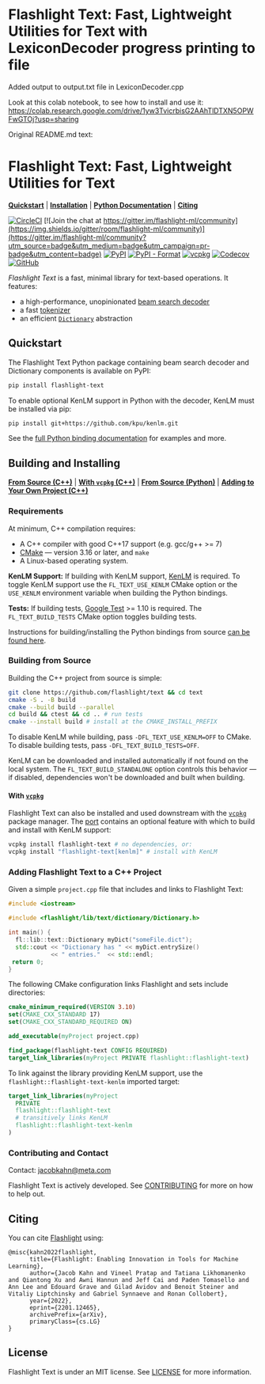 # Flashlight Text: Fast, Lightweight Utilities for Text with LexiconDecoder progress printing to file 

Added output to output.txt file in LexiconDecoder.cpp

Look at this colab notebook, to see how to install and use it: https://colab.research.google.com/drive/1yw3TvicrbisG2AAhTlDTXN5OPWFwGTOj?usp=sharing

Original README.md text:
# Flashlight Text: Fast, Lightweight Utilities for Text

[**Quickstart**](#quickstart)
| [**Installation**](#building-and-installing)
| [**Python Documentation**](bindings/python)
| [**Citing**](#citing)

[![CircleCI](https://circleci.com/gh/flashlight/text.svg?style=shield)](https://app.circleci.com/pipelines/github/flashlight/text) [![Join the chat at https://gitter.im/flashlight-ml/community](https://img.shields.io/gitter/room/flashlight-ml/community)](https://gitter.im/flashlight-ml/community?utm_source=badge&utm_medium=badge&utm_campaign=pr-badge&utm_content=badge) [![PyPI](https://img.shields.io/pypi/v/flashlight-text?color=dark%20green)](https://pypi.org/project/flashlight-text/) [![PyPI - Format](https://img.shields.io/pypi/format/flashlight-text)](https://pypi.org/project/flashlight-text/#files) [![vcpkg](https://img.shields.io/vcpkg/v/flashlight-text)](https://vcpkg.link/ports/flashlight-text) [![Codecov](https://img.shields.io/codecov/c/github/flashlight/text)](https://codecov.io/gh/flashlight/text) [![GitHub](https://img.shields.io/github/license/flashlight/text?color=light%20green)](https://github.com/flashlight/text/blob/main/LICENSE)

*Flashlight Text* is a fast, minimal library for text-based operations. It features:
- a high-performance, unopinionated [beam search decoder](flashlight/lib/text/decoder)
- a fast [tokenizer](flashlight/lib/text/tokenizer)
- an efficient [`Dictionary`](flashlight/lib/text/dictionary) abstraction

## Quickstart

The Flashlight Text Python package containing beam search decoder and Dictionary components is available on PyPI:
```bash
pip install flashlight-text
```
To enable optional KenLM support in Python with the decoder, KenLM must be installed via pip:
```bash
pip install git+https://github.com/kpu/kenlm.git
```

See the [full Python binding documentation](bindings/python) for examples and more.

## Building and Installing
[**From Source (C++)**](#building-from-source) | [**With `vcpkg` (C++)**](#with-vcpkg) | [**From Source (Python)**](bindings/python#build-instructions) | [**Adding to Your Own Project (C++)**](#adding-flashlight-text-to-a-c-project)

### Requirements
At minimum, C++ compilation requires:
- A C++ compiler with good C++17 support (e.g. gcc/g++ >= 7)
- [CMake](https://cmake.org/) — version 3.16 or later, and ``make``
- A Linux-based operating system.

**KenLM Support:** If building with KenLM support, [KenLM](https://github.com/kpu/kenlm/) is required. To toggle KenLM support use the `FL_TEXT_USE_KENLM` CMake option or the `USE_KENLM` environment variable when building the Python bindings.

**Tests:** If building tests, [Google Test](https://github.com/google/googletest) >= 1.10 is required. The `FL_TEXT_BUILD_TESTS` CMake option toggles building tests.

Instructions for building/installing the Python bindings from source [can be found here](bindings/python/README.md).

### Building from Source

Building the C++ project from source is simple:
```bash
git clone https://github.com/flashlight/text && cd text
cmake -S . -B build
cmake --build build --parallel
cd build && ctest && cd .. # run tests
cmake --install build # install at the CMAKE_INSTALL_PREFIX
```
To disable KenLM while building, pass `-DFL_TEXT_USE_KENLM=OFF` to CMake. To disable building tests, pass `-DFL_TEXT_BUILD_TESTS=OFF`.

KenLM can be downloaded and installed automatically if not found on the local system. The `FL_TEXT_BUILD_STANDALONE` option controls this behavior — if disabled, dependencies won't be downloaded and built when building.

#### With [`vcpkg`](https://vcpkg.io/)

Flashlight Text can also be installed and used downstream with the [`vcpkg`](https://vcpkg.io/) package manager. The [port](https://github.com/microsoft/vcpkg/blob/master/ports/flashlight-text/) contains an optional feature with which to build and install with KenLM support:
```bash
vcpkg install flashlight-text # no dependencies, or:
vcpkg install "flashlight-text[kenlm]" # install with KenLM
```

### Adding Flashlight Text to a C++ Project

Given a simple `project.cpp` file that includes and links to Flashlight Text:
```c++
#include <iostream>

#include <flashlight/lib/text/dictionary/Dictionary.h>

int main() {
  fl::lib::text::Dictionary myDict("someFile.dict");
  std::cout << "Dictionary has " << myDict.entrySize()
            << " entries."  << std::endl;
 return 0;
}
```

The following CMake configuration links Flashlight and sets include directories:

```cmake
cmake_minimum_required(VERSION 3.10)
set(CMAKE_CXX_STANDARD 17)
set(CMAKE_CXX_STANDARD_REQUIRED ON)

add_executable(myProject project.cpp)

find_package(flashlight-text CONFIG REQUIRED)
target_link_libraries(myProject PRIVATE flashlight::flashlight-text)
```

To link against the library providing KenLM support, use the `flashlight::flashlight-text-kenlm` imported target:
```cmake
target_link_libraries(myProject
  PRIVATE
  flashlight::flashlight-text
  # transitively links KenLM
  flashlight::flashlight-text-kenlm
)
```

### Contributing and Contact
Contact: jacobkahn@meta.com

Flashlight Text is actively developed. See
[CONTRIBUTING](CONTRIBUTING.md) for more on how to help out.

## Citing
You can cite [Flashlight](https://arxiv.org/abs/2201.12465) using:
```
@misc{kahn2022flashlight,
      title={Flashlight: Enabling Innovation in Tools for Machine Learning},
      author={Jacob Kahn and Vineel Pratap and Tatiana Likhomanenko and Qiantong Xu and Awni Hannun and Jeff Cai and Paden Tomasello and Ann Lee and Edouard Grave and Gilad Avidov and Benoit Steiner and Vitaliy Liptchinsky and Gabriel Synnaeve and Ronan Collobert},
      year={2022},
      eprint={2201.12465},
      archivePrefix={arXiv},
      primaryClass={cs.LG}
}
```

## License
Flashlight Text is under an MIT license. See [LICENSE](LICENSE) for more information.
